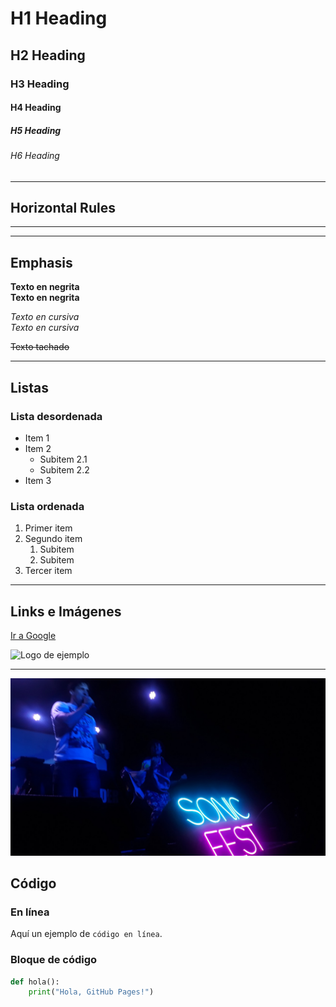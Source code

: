 # H1 Heading
## H2 Heading
### H3 Heading
#### H4 Heading
##### H5 Heading
###### H6 Heading

---

## Horizontal Rules
---
___

## Emphasis
**Texto en negrita**  
__Texto en negrita__  

*Texto en cursiva*  
_Texto en cursiva_  

~~Texto tachado~~

---

## Listas

### Lista desordenada
- Item 1
- Item 2
  - Subitem 2.1
  - Subitem 2.2
- Item 3

### Lista ordenada
1. Primer item
2. Segundo item
   1. Subitem
   2. Subitem
3. Tercer item

---

## Links e Imágenes
[Ir a Google](https://www.google.com)  

![Logo de ejemplo](https://via.placeholder.com/150)

---


![Mi logo](i/IMG-20250907-WA0033.jpg)


## Código

### En línea
Aquí un ejemplo de `código en línea`.

### Bloque de código
```python
def hola():
    print("Hola, GitHub Pages!")

